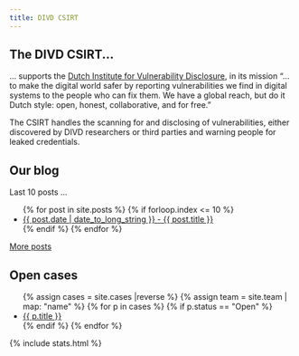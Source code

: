 ```yaml
---
title: DIVD CSIRT
---
```

## The DIVD CSIRT...

... supports the [Dutch Institute for Vulnerability Disclosure](https://divd.nl), in its mission “…to make the digital world safer by reporting vulnerabilities we find in digital systems to the people who can fix them. We have a global reach, but do it Dutch style: open, honest, collaborative, and for free.”

The CSIRT handles the scanning for and disclosing of vulnerabilities, either discovered by DIVD researchers or third parties and warning people for leaked credentials.


## Our blog

Last 10 posts ...

<ul>
{% for post in site.posts %}
	{% if forloop.index <= 10 %}
	    <li>
	        <a href="{{ post.url | prepend: site.baseurl }}">{{ post.date | date_to_long_string }}  - {{ post.title }}</a>
	    </li>
	{% endif %}
{% endfor %}
</ul>

[More posts](/blog/2)

## Open cases

<ul>
{% assign cases = site.cases |reverse %}
{% assign team = site.team | map: "name" %}
{% for p in cases %}
	{% if p.status == "Open" %}
		<li>
			<a href='{{ p.url }}'>{{ p.title }}</a>
		</li>
	{% endif %}
{% endfor %}
</ul>

{% include stats.html %}